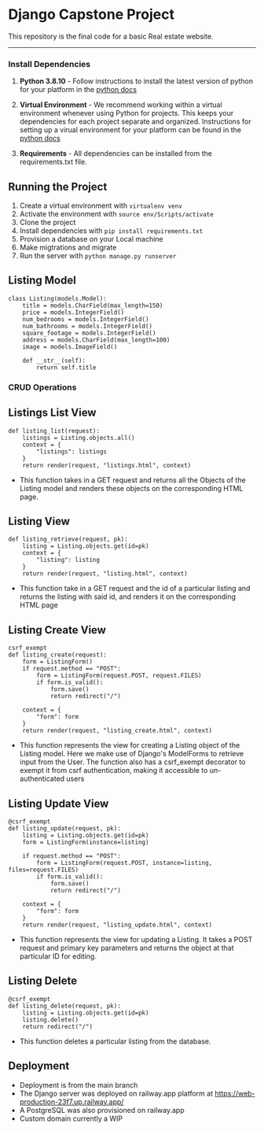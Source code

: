 # Django Capstone Project

This repository is the final code for a basic Real estate website.

---

### Install Dependencies

1. **Python 3.8.10** - Follow instructions to install the latest version of python for your platform in the [python docs](https://docs.python.org/3/using/unix.html#getting-and-installing-the-latest-version-of-python)

2. **Virtual Environment** - We recommend working within a virtual environment whenever using Python for projects. This keeps your dependencies for each project separate and organized. Instructions for setting up a virual environment for your platform can be found in the [python docs](https://packaging.python.org/guides/installing-using-pip-and-virtual-environments/)

3. **Requirements** - All dependencies can be installed from the requirements.txt file.

## Running the Project

1. Create a virtual environment with `virtualenv venv`
2. Activate the environment with `source env/Scripts/activate`
3. Clone the project
4. Install dependencies with `pip install requirements.txt`
5. Provision a database on your Local machine
6. Make migtrations and migrate
6. Run the server with `python manage.py runserver`

## Listing Model

```
class Listing(models.Model):
    title = models.CharField(max_length=150)
    price = models.IntegerField()
    num_bedrooms = models.IntegerField()
    num_bathrooms = models.IntegerField()
    square_footage = models.IntegerField()
    address = models.CharField(max_length=100)
    image = models.ImageField()

    def __str__(self):
        return self.title
```

### CRUD Operations

## Listings List View
```
def listing_list(request):
    listings = Listing.objects.all()
    context = {
        "listings": listings
    }
    return render(request, "listings.html", context)
```
- This function takes in a GET request and returns all the Objects of the Listing model and renders these objects on the corresponding HTML page.

## Listing View
```
def listing_retrieve(request, pk):
    listing = Listing.objects.get(id=pk)
    context = {
        "listing": listing
    }
    return render(request, "listing.html", context)
```
- This function take in a GET request and the id of a particular listing and returns the listing with said id, and renders it on the corresponding HTML page

## Listing Create View
```
csrf_exempt
def listing_create(request):
    form = ListingForm()
    if request.method == "POST":
        form = ListingForm(request.POST, request.FILES)
        if form.is_valid():
            form.save()
            return redirect("/")

    context = {
        "form": form
    }
    return render(request, "listing_create.html", context)
```
- This function represents the view for creating a Listing object of the Listing model. 
Here we make use of Django's ModelForms to retrieve input from the User.
The function also has a csrf_exempt decorator to exempt it from csrf authentication, making it accessible to un-authenticated users

## Listing Update View
```
@csrf_exempt
def listing_update(request, pk):
    listing = Listing.objects.get(id=pk)
    form = ListingForm(instance=listing)

    if request.method == "POST":
        form = ListingForm(request.POST, instance=listing, files=request.FILES)
        if form.is_valid():
            form.save()
            return redirect("/")

    context = {
        "form": form
    }
    return render(request, "listing_update.html", context)
```
- This function represents the view for updating a Listing. It takes a POST request and primary key parameters and returns the object at that particular ID for editing.

## Listing Delete
```
@csrf_exempt
def listing_delete(request, pk):
    listing = Listing.objects.get(id=pk)
    listing.delete()
    return redirect("/")
```
- This function deletes a particular listing from the database.

## Deployment
- Deployment is from the main branch
- The Django server was deployed on railway.app platform at https://web-production-23f7.up.railway.app/
- A PostgreSQL was also provisioned on railway.app
- Custom domain currently a WIP